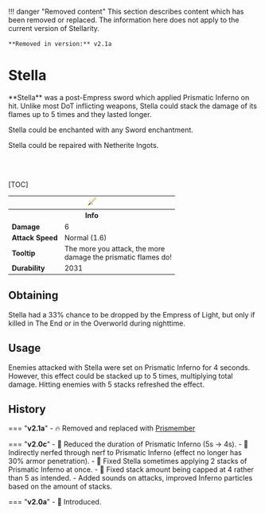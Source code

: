 !!! danger "Removed content"
	This section describes content which has been removed or replaced. The information here does not apply to the current version of Stellarity.

	**Removed in version:** v2.1a

# Stella

<div class="result kohara-infobox-grid" markdown>
<div markdown class="kohara-infobox-text">
**Stella** was a post-Empress sword which applied Prismatic Inferno on hit. Unlike most DoT inflicting weapons, Stella could stack the damage of its flames up to 5 times and they lasted longer.

<i class="icon-minecraft icon-minecraft-enchanting-table"></i> Stella could be enchanted with any Sword enchantment.

<i class="icon-minecraft icon-minecraft-anvil"></i> Stella could be repaired with <i class="icon-minecraft icon-minecraft-netherite-ingot"></i>Netherite Ingots.

<br><br>

[TOC]

</div>
<div class="kohara-infobox-table">
  <table id="kohara-infobox--item">
	<tr>
		<th colspan="2" class="kohara-infobox--top-image"><img src="../../assets/items/stella.png"></th>
	</tr>
	<tr>
		<th colspan="2">Info</th>
	</tr>
	<tr>
		<td><b>Damage</b></td>
		<td>6</td>
	</tr>
	<tr>
		<td><b>Attack Speed</b></td>
		<td>Normal (1.6)</td>
	</tr>
	<tr>
		<td><b>Tooltip</b></td>
		<td>
		The more you attack, the more
		<br>
		damage the prismatic flames do!
		</td>
	</tr>
	<tr>
		<td><b>Durability</b></td>
		<td>2031</td>
	</tr>
</table>
</div>
</div>

## Obtaining
Stella had a 33% chance to be dropped by the Empress of Light, but only if killed in The End or in the Overworld during nighttime.

## Usage
Enemies attacked with Stella were set on Prismatic Inferno for 4 seconds. However, this effect could be stacked up to 5 times, multiplying total damage. Hitting enemies with 5 stacks refreshed the effect.

## History
=== "**v2.1a**"
	- :fire: Removed and replaced with [Prismember](../prismember.md)

=== "**v2.0c**"
	- :red_circle: Reduced the duration of Prismatic Inferno (5s -> 4s).
	- :red_circle: Indirectly nerfed through nerf to Prismatic Inferno (effect no longer has 30% armor penetration).
	- :bug: Fixed Stella sometimes applying 2 stacks of Prismatic Inferno at once.
	- :bug: Fixed stack amount being capped at 4 rather than 5 as intended.
	- Added sounds on attacks, improved Inferno particles based on the amount of stacks.

=== "**v2.0a**"
    - :rocket: Introduced.
